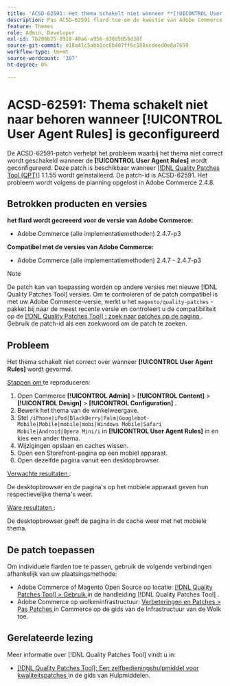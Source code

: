 ```yaml
---
title: 'ACSD-62591: Het thema schakelt niet wanneer **[!UICONTROL User Agent Rules]* gevormd'
description: Pas ACSD-62591 flard toe om de kwestie van Adobe Commerce te bevestigen waar het thema niet behoorlijk schakelt wanneer **[!UICONTROL User Agent Rules] ** wordt gevormd.
feature: Themes
role: Admin, Developer
exl-id: 7b206b25-8918-40a6-a956-d38d5058d38f
source-git-commit: e18a41c5abb1cc8b407ff6c188acdeed0e8a7659
workflow-type: tm+mt
source-wordcount: '307'
ht-degree: 0%

---
```


# ACSD-62591: Thema schakelt niet naar behoren wanneer [!UICONTROL User Agent Rules] is geconfigureerd

De ACSD-62591-patch verhelpt het probleem waarbij het thema niet correct wordt geschakeld wanneer de **[!UICONTROL User Agent Rules]** wordt geconfigureerd. Deze patch is beschikbaar wanneer [[!DNL Quality Patches Tool (QPT)]](/help/tools/quality-patches-tool/quality-patches-tool-to-self-serve-quality-patches.md) 1.1.55 wordt geïnstalleerd. De patch-id is ACSD-62591. Het probleem wordt volgens de planning opgelost in Adobe Commerce 2.4.8.

## Betrokken producten en versies

**het flard wordt gecreeerd voor de versie van Adobe Commerce:**
* Adobe Commerce (alle implementatiemethoden) 2.4.7-p3

**Compatibel met de versies van Adobe Commerce:**
* Adobe Commerce (alle implementatiemethoden) 2.4.7 - 2.4.7-p3

>[!NOTE]
>
>De patch kan van toepassing worden op andere versies met nieuwe [!DNL Quality Patches Tool] versies. Om te controleren of de patch compatibel is met uw Adobe Commerce-versie, werkt u het `magento/quality-patches` -pakket bij naar de meest recente versie en controleert u de compatibiliteit op de [[!DNL Quality Patches Tool] : zoek naar patches op de pagina ](https://experienceleague.adobe.com/tools/commerce-quality-patches/index.html) . Gebruik de patch-id als een zoekwoord om de patch te zoeken.

## Probleem

Het thema schakelt niet correct over wanneer **[!UICONTROL User Agent Rules]** wordt gevormd.

<u> Stappen om </u> te reproduceren:

1. Open Commerce **[!UICONTROL Admin]** > **[!UICONTROL Content]** > **[!UICONTROL Design]** > **[!UICONTROL Configuration]** .
1. Bewerk het thema van de winkelweergave.
1. Stel `/iPhone|iPod|BlackBerry|Palm|Googlebot-Mobile|Mobile|mobile|mobi|Windows Mobile|Safari Mobile|Android|Opera Mini/i` in **[!UICONTROL User Agent Rules]** in en kies een ander thema.
1. Wijzigingen opslaan en caches wissen.
1. Open een Storefront-pagina op een mobiel apparaat.
1. Open dezelfde pagina vanuit een desktopbrowser.

<u> Verwachte resultaten </u>:

De desktopbrowser en de pagina&#39;s op het mobiele apparaat geven hun respectievelijke thema&#39;s weer.

<u> Ware resultaten </u>:

De desktopbrowser geeft de pagina in de cache weer met het mobiele thema.

## De patch toepassen

Om individuele flarden toe te passen, gebruik de volgende verbindingen afhankelijk van uw plaatsingsmethode:

* Adobe Commerce of Magento Open Source op locatie: [[!DNL Quality Patches Tool]  > Gebruik ](/help/tools/quality-patches-tool/usage.md) in de handleiding [!DNL Quality Patches Tool] .
* Adobe Commerce op wolkeninfrastructuur: [ Verbeteringen en Patches > Pas Patches ](https://experienceleague.adobe.com/docs/commerce-cloud-service/user-guide/develop/upgrade/apply-patches.html) in Commerce op de gids van de Infrastructuur van de Wolk toe.


## Gerelateerde lezing

Meer informatie over [!DNL Quality Patches Tool] vindt u in:

* [[!DNL Quality Patches Tool]: Een zelfbedieningshulpmiddel voor kwaliteitspatches ](/help/tools/quality-patches-tool/quality-patches-tool-to-self-serve-quality-patches.md) in de gids van Hulpmiddelen.


